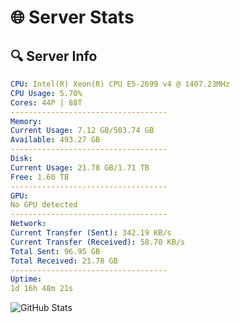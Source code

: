 # 🌐 Server Stats
## 🔍 Server Info
```yaml
CPU: Intel(R) Xeon(R) CPU E5-2699 v4 @ 1407.23MHz
CPU Usage: 5.70%
Cores: 44P | 88T
-----------------------------------
Memory:
Current Usage: 7.12 GB/503.74 GB
Available: 493.27 GB
-----------------------------------
Disk:
Current Usage: 21.78 GB/1.71 TB
Free: 1.60 TB
-----------------------------------
GPU:
No GPU detected
-----------------------------------
Network:
Current Transfer (Sent): 342.19 KB/s
Current Transfer (Received): 58.70 KB/s
Total Sent: 96.95 GB
Total Received: 21.78 GB
-----------------------------------
Uptime:
1d 16h 48m 21s
```
![GitHub Stats](https://img.shields.io/badge/Updated-2025-04-21_09:57:09-blue)